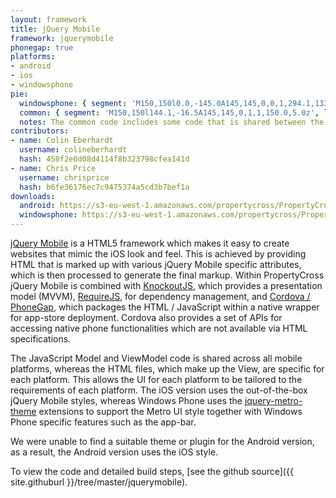 ```yaml
---
layout: framework
title: jQuery Mobile
framework: jquerymobile
phonegap: true
platforms:
- android
- ios
- windowsphone
pie:
  windowsphone: { segment: 'M150,150l0.0,-145.0A145,145,0,0,1,294.1,133.5z', line: 'M150,150l144.1,-16.5' }
  common: { segment: 'M150,150l144.1,-16.5A145,145,0,1,1,150.0,5.0z', line: 'M150,150l-0.0,-145.0' }
  notes: The common code includes some code that is shared between the Android and iOS versions but is excluded from the Windows Phone version.
contributors:
- name: Colin Eberhardt
  username: colineberhardt
  hash: 458f2e0d08d4114f8b323798cfea141d
- name: Chris Price
  username: chrisprice
  hash: b6fe36176ec7c9475374a5cd3b7bef1a
downloads:
  android: https://s3-eu-west-1.amazonaws.com/propertycross/PropertyCross-jquerymobile-initial.apk
  windowsphone: https://s3-eu-west-1.amazonaws.com/propertycross/PropertyCross-jquerymobile-initial.xap
---
```

[jQuery Mobile](http://jquerymobile.com) is a HTML5 framework which makes it easy to create websites that mimic the iOS look and feel. This is achieved by providing HTML that is marked up with various jQuery Mobile specific attributes, which is then processed to generate the final markup. Within PropertyCross jQuery Mobile is combined with [KnockoutJS](http://knockoutjs.com/), which provides a presentation model (MVVM), [RequireJS](http://requirejs.org/), for dependency management, and [Cordova / PhoneGap](http://phonegap.com/), which packages the HTML / JavaScript within a native wrapper for app-store deployment. Cordova also provides a set of APIs for accessing native phone functionalities which are not available via HTML specifications.

The JavaScript Model and ViewModel code is shared across all mobile platforms, whereas the HTML files, which make up the View, are specific for each platform. This allows the UI for each platform to be tailored to the requirements of each platform. The iOS version uses the out-of-the-box jQuery Mobile styles, whereas Windows Phone uses the [jquery-metro-theme](http://sgrebnov.github.com/jqmobile-metro-theme/) extensions to support the Metro UI style together with Windows Phone specific features such as the app-bar.

We were unable to find a suitable theme or plugin for the Android version, as a result, the Android version uses the iOS style.

To view the code and detailed build steps, [see the github source]({{ site.githuburl }}/tree/master/jquerymobile).